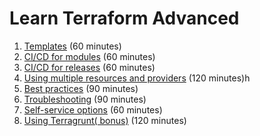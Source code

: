 # Learn Terraform Advanced

1. [Templates](1-templates.md) (60 minutes)
2. [CI/CD for modules](2-cicd-for-modules.md) (60 minutes)
3. [CI/CD for releases](3-cicd-for-releases.md) (60 minutes)
4. [Using multiple resources and providers](4-multiple-resources.md) (120 minutes)h
5. [Best practices](5-best-practices.md) (90 minutes)
6. [Troubleshooting](6-troubleshooting.md) (90 minutes)
7. [Self-service options](7-self-service.md) (60 minutes)
8. [Using Terragrunt( bonus)](8-terragrunt.md) (120 minutes)
